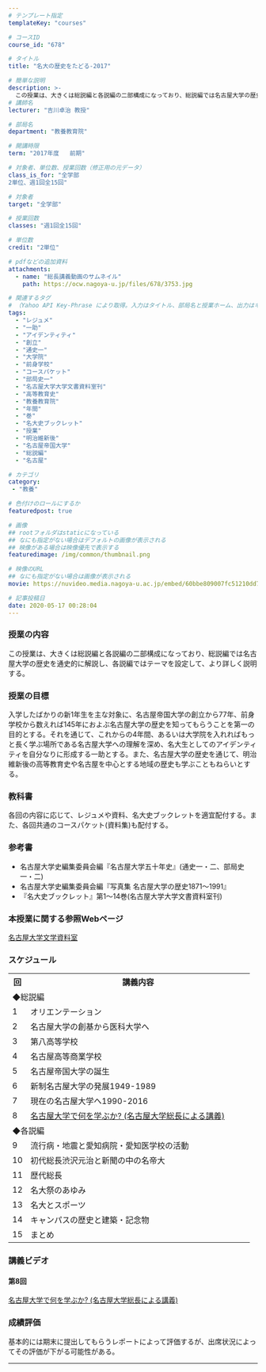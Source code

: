 ```yaml
---
# テンプレート指定
templateKey: "courses"

# コースID
course_id: "678"

# タイトル
title: "名大の歴史をたどる-2017"

# 簡単な説明
description: >-
  この授業は、大きくは総説編と各説編の二部構成になっており、総説編では名古屋大学の歴史を通 史的に解説し、各説編ではテーマを設定して、より詳しく説明する。 ....
# 講師名
lecturer: "吉川卓治 教授"

# 部局名
department: "教養教育院"

# 開講時限
term: "2017年度	前期"

# 対象者、単位数、授業回数（修正用の元データ）
class_is_for: "全学部
2単位、週1回全15回"

# 対象者
target: "全学部"

# 授業回数
classes: "週1回全15回"

# 単位数
credit: "2単位"

# pdfなどの追加資料
attachments:
  - name: "総長講義動画のサムネイル" 
    path: https://ocw.nagoya-u.jp/files/678/3753.jpg

# 関連するタグ
# （Yahoo API Key-Phrase により取得。入力はタイトル、部局名と授業ホーム、出力はキーフレーズ（tags））
tags:
  - "レジュメ"
  - "一助"
  - "アイデンティティ"
  - "創立"
  - "通史一"
  - "大学院"
  - "前身学校"
  - "コースパケット"
  - "部局史一"
  - "名古屋大学大学文書資料室刊"
  - "高等教育史"
  - "教養教育院"
  - "年間"
  - "巻"
  - "名大史ブックレット"
  - "授業"
  - "明治維新後"
  - "名古屋帝国大学"
  - "総説編"
  - "名古屋"

# カテゴリ
category:
 - "教養"

# 色付けのロールにするか
featuredpost: true

# 画像
## rootフォルダはstaticになっている
## なにも指定がない場合はデフォルトの画像が表示される
## 映像がある場合は映像優先で表示する
featuredimage: /img/common/thumbnail.png

# 映像のURL
## なにも指定がない場合は画像が表示される
movie: https://nuvideo.media.nagoya-u.ac.jp/embed/60bbe809007fc51210dd7d3b556eb90c39d4468a

# 記事投稿日
date: 2020-05-17 00:28:04
---
```


### 授業の内容

この授業は、大きくは総説編と各説編の二部構成になっており、総説編では名古屋大学の歴史を通史的に解説し、各説編ではテーマを設定して、より詳しく説明する。








### 授業の目標

入学したばかりの新1年生を主な対象に、名古屋帝国大学の創立から77年、前身学校から数えれば145年におよぶ名古屋大学の歴史を知ってもらうことを第一の目的とする。それを通じて、これからの4年間、あるいは大学院を入れればもっと長く学ぶ場所である名古屋大学への理解を深め、名大生としてのアイデンティティを自分なりに形成する一助とする。また、名古屋大学の歴史を通じて、明治維新後の高等教育史や名古屋を中心とする地域の歴史も学ぶこともねらいとする。

### 教科書

各回の内容に応じて、レジュメや資料、名大史ブックレットを適宜配付する。また、各回共通のコースパケット(資料集)も配付する。

### 参考書 

* 名古屋大学史編集委員会編『名古屋大学五十年史』(通史一・二、部局史一・二)
* 名古屋大学史編集委員会編『写真集 名古屋大学の歴史1871～1991』
* 『名大史ブックレット』第1～14巻(名古屋大学大学文書資料室刊)

### 本授業に関する参照Webページ

[名古屋大学文学資料室](http://nua.jimu.nagoya-u.ac.jp/)


<h3>スケジュール</h3>
<table class="basic" width="455">
<tr>
<th width="20" class="center">回</th>
<th width="435" class="center">講義内容</th>
</tr>
<tr>
<td colspan="2">◆総説編</td>
</tr>
<tr>
<td width="20" class="center">1</td>
<td width="435" class="center">オリエンテーション</td>
<tr>
</tr>
<td width="20" class="center">2</td>
<td width="435" class="center">名古屋大学の創基から医科大学へ</td>
<tr>
</tr>
<td width="20" class="center">3</td>
<td width="435" class="center">第八高等学校</td>
<tr>
</tr>
<td width="20" class="center">4</td>
<td width="435" class="center">名古屋高等商業学校</td>
<tr>
</tr>
<td width="20" class="center">5</td>
<td width="435" class="center">名古屋帝国大学の誕生</td>
<tr>
</tr>
<td width="20" class="center">6</td>
<td width="435" class="center">新制名古屋大学の発展1949-1989 </td>
<tr>
</tr>
<td width="20" class="center">7</td>
<td width="435" class="center">現在の名古屋大学へ1990-2016 </td>
<tr>
</tr>
<td width="20" class="center">8</td>
<td width="435" class="center"><a href="https://nuvideo.media.nagoya-u.ac.jp/embed/60bbe809007fc51210dd7d3b556eb90c39d4468a">名古屋大学で何を学ぶか? (名古屋大学総長による講義)</a>
</td>
</tr>
<tr>
<td colspan="2">◆各説編</td>
</tr>
</tr>
<td width="20" class="center">9</td>
<td width="435" class="center">流行病・地震と愛知病院・愛知医学校の活動</td>
<tr>
<tr>
<td width="20" class="center">10</td>
<td width="435" class="center">初代総長渋沢元治と新聞の中の名帝大</td>
</tr>
<tr>
<td width="20" class="center">11</td>
<td width="435" class="center">歴代総長</td>
</tr>
<tr>
<td width="20" class="center">12</td>
<td width="435" class="center">名大祭のあゆみ</td>
</tr>
<tr>
<td width="20" class="center">13</td>
<td width="435" class="center">名大とスポーツ</td>
</tr>
<tr>
<td width="20" class="center">14</td>
<td width="435" class="center">キャンパスの歴史と建築・記念物</td>
</tr>
<tr>
<td width="20" class="center">15</td>
<td width="435" class="center">まとめ </td>
</tr>
</table>


### 講義ビデオ

#### 第8回

[名古屋大学で何を学ぶか? (名古屋大学総長による講義)](https://nuvideo.media.nagoya-u.ac.jp/embed/60bbe809007fc51210dd7d3b556eb90c39d4468a)







### 成績評価
基本的には期末に提出してもらうレポートによって評価するが、出席状況によってその評価が下がる可能性がある。





-----